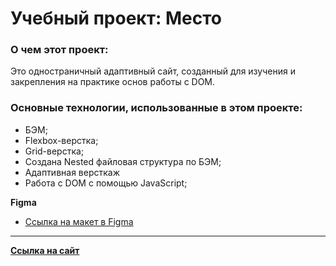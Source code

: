 # Учебный проект: Место

### О чем этот проект:
Это одностраничный адаптивный сайт, созданный для изучения и закрепления на практике основ работы с DOM.

### Основные технологии, использованные в этом проекте:
* БЭМ;
* Flexbox-верстка;
* Grid-верстка;
* Создана Nested файловая структура по БЭМ;
* Адаптивная версткаж
* Работа с DOM с помощью JavaScript;

**Figma**

* [Ссылка на макет в Figma](https://www.figma.com/file/2cn9N9jSkmxD84oJik7xL7/JavaScript.-Sprint-4)
------

[**Ссылка на сайт**](https://koshkaksu.github.io/mesto/index.html)
